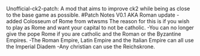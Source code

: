 Unofficial-ck2-patch:
A mod that aims to improve ck2 while being as close to the base game as possible.
#Patch Notes
V0.1 AKA Roman update
 -added Colosseum of Rome from wtwsms
    The reason for this is if you wish to play as Rome and want your capital to not be catholic.
 -You can no longer give the pope Rome if you are catholic and the Roman or the Byzantine Empires.
 -The Roman Empire, Latin Empire and the Italian Empire can all use the Imperial Diadem
 -Any christian can use the Reichskrone.